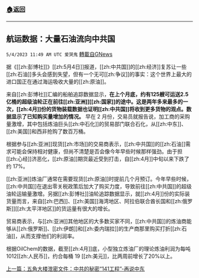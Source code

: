 ###  [:house:返回](README.md)
---


## 航运数据：大量石油流向中共国
`5/4/2023 11:49 AM UTC 爱哭鬼` [轉載自GNews](https://gnews.org/articles/1274527)

据《[[zh:彭博社]]》[[zh:5月4日]]报道，[[zh:中共国]]的[[zh:经济]]复苏让一些[[zh:石油]]多头会感到失望，但有一个无可[[zh:争议]]的事实：这个世界上最大的进口国正在通过海运吸收大量的[[zh:原油]]。

来自[[zh:彭博社]]汇编的船舶追踪数据显示，**在上个月底，约有125艘可运送2.5亿桶的超级油轮正在前往[[zh:亚洲]][[zh:国家]]的途中。这是两年多来最多的一次，[[zh:4月]]份的货物装载数据也证明[[zh:中共国]]将收到更多货物的观点。数据显示了已知购买量增加的情况。** 早在 2 月份，交易员就报告说，加工商的采购量激增，其中包括炼油巨头[[zh:中石化]]的贸易部门联合石化，从[[zh:中东]]、[[zh:美国]]和西非抢购了数百万桶。

根据参与[[zh:亚洲]]现货[[zh:市场]]的交易商表示，[[zh:中共国]]的[[zh:石油]]需求可能会保持相对健康，但尚不清楚是否会像今年早些时候那样强劲。由于担[[zh:心经]]济恶化，[[zh:原油]]期货最近受到打击，自[[zh:4月]]中旬以来下跌了约 17%。

[[zh:亚洲]]炼油厂通常在需要现货[[zh:原油]]时提前几个月预订。今年早些时候，[[zh:中共国]]在退出零关税政策后加大了购买力度，导致前往[[zh:中共国]]的超级油轮运输量激增。另据[[zh:彭博社]]油轮追踪数据显示，就[[zh:4月]]份的实际装货量而言，来自[[zh:巴西]]、[[zh:美国]]海湾地区、阿拉伯联合酋长国和[[zh:俄罗斯]][[zh:太平洋地区]]的货运量有很大的增长。


贸易商表示，与[[zh:亚洲]]其他地区的大多数买家不同，[[zh:中共国]]的炼油商能够从[[zh:俄罗斯]]、[[zh:伊朗]]和[[zh:委内瑞拉]]的生产商那里购买打折[[zh:石油]]，从而支撑他们的利润率。 


根据OilChem的数据，截至[[zh:4月]]底，小型独立炼油厂的理论炼油利润为每吨1012[[zh:人民币]]，约合每桶 19 [[zh:美元]]，比两周前增长了20%以上。

[上一篇：五角大楼泄密文件：中共的秘密“141工程”-再说中东](https://gnews.org/m/1265396)
